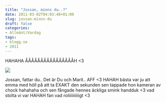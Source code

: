 ```yaml
---
title: "Jossan, minns du..?"
date: 2011-03-02T04:03:48+01:00
slug: jossan-minns-du
draft: false
categories:
- Allmänt/Vardag
tags:
- blogg.se
- 2011
---
```

HAHAHA ÅÅÅÅÅÅÅÅÅÅÅÅÅÅÅÅH <3  
  
![](/assets/images/blogg.se/55152_1160227137_135377301.jpg)  
  
Jossan, fattar du.. Det är Du och Marit.. AFF <3 HAHAH bästa var ju att emma med höll på att ta EXAKT den sekunden sen tappade hon kameran av chock hahahaha och sen fångade hennes äckliga smink handduk <3 vad stolta vi var HAHAH fan vad roliiiiiiiiiigt <3
